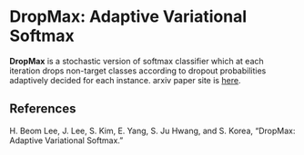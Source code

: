 # DropMax: Adaptive Variational Softmax
**DropMax** is a stochastic version of softmax classifier which at each iteration drops non-target classes according to dropout probabilities adaptively decided for each instance. arxiv paper site is [here](https://arxiv.org/abs/1712.07834).

## References
H. Beom Lee, J. Lee, S. Kim, E. Yang, S. Ju Hwang, and S. Korea, “DropMax: Adaptive Variational Softmax.”
